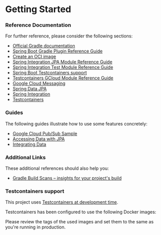 # Getting Started

### Reference Documentation
For further reference, please consider the following sections:

* [Official Gradle documentation](https://docs.gradle.org)
* [Spring Boot Gradle Plugin Reference Guide](https://docs.spring.io/spring-boot/3.4.7/gradle-plugin)
* [Create an OCI image](https://docs.spring.io/spring-boot/3.4.7/gradle-plugin/packaging-oci-image.html)
* [Spring Integration JPA Module Reference Guide](https://docs.spring.io/spring-integration/reference/jpa.html)
* [Spring Integration Test Module Reference Guide](https://docs.spring.io/spring-integration/reference/testing.html)
* [Spring Boot Testcontainers support](https://docs.spring.io/spring-boot/3.4.7/reference/testing/testcontainers.html#testing.testcontainers)
* [Testcontainers GCloud Module Reference Guide](https://java.testcontainers.org/modules/gcloud/)
* [Google Cloud Messaging](https://googlecloudplatform.github.io/spring-cloud-gcp/reference/html/index.html#cloud-pubsub)
* [Spring Data JPA](https://docs.spring.io/spring-boot/3.4.7/reference/data/sql.html#data.sql.jpa-and-spring-data)
* [Spring Integration](https://docs.spring.io/spring-boot/3.4.7/reference/messaging/spring-integration.html)
* [Testcontainers](https://java.testcontainers.org/)

### Guides
The following guides illustrate how to use some features concretely:

* [Google Cloud Pub/Sub Sample](https://github.com/GoogleCloudPlatform/spring-cloud-gcp/tree/main/spring-cloud-gcp-samples/spring-cloud-gcp-pubsub-sample)
* [Accessing Data with JPA](https://spring.io/guides/gs/accessing-data-jpa/)
* [Integrating Data](https://spring.io/guides/gs/integration/)

### Additional Links
These additional references should also help you:

* [Gradle Build Scans – insights for your project's build](https://scans.gradle.com#gradle)

### Testcontainers support

This project uses [Testcontainers at development time](https://docs.spring.io/spring-boot/3.4.7/reference/features/dev-services.html#features.dev-services.testcontainers).

Testcontainers has been configured to use the following Docker images:


Please review the tags of the used images and set them to the same as you're running in production.

